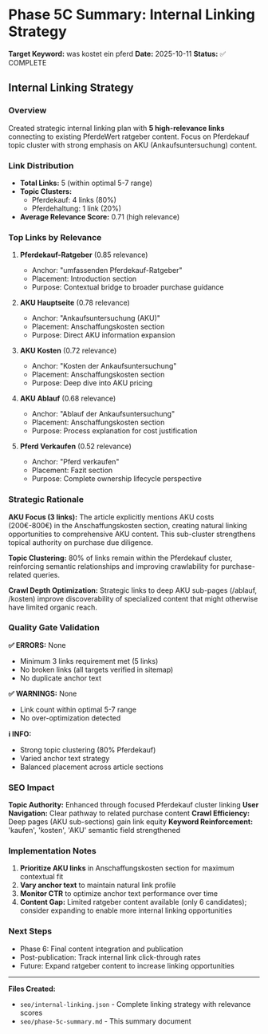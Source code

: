 # Phase 5C Summary: Internal Linking Strategy

**Target Keyword:** was kostet ein pferd
**Date:** 2025-10-11
**Status:** ✅ COMPLETE

## Internal Linking Strategy

### Overview
Created strategic internal linking plan with **5 high-relevance links** connecting to existing PferdeWert ratgeber content. Focus on Pferdekauf topic cluster with strong emphasis on AKU (Ankaufsuntersuchung) content.

### Link Distribution
- **Total Links:** 5 (within optimal 5-7 range)
- **Topic Clusters:**
  - Pferdekauf: 4 links (80%)
  - Pferdehaltung: 1 link (20%)
- **Average Relevance Score:** 0.71 (high relevance)

### Top Links by Relevance

1. **Pferdekauf-Ratgeber** (0.85 relevance)
   - Anchor: "umfassenden Pferdekauf-Ratgeber"
   - Placement: Introduction section
   - Purpose: Contextual bridge to broader purchase guidance

2. **AKU Hauptseite** (0.78 relevance)
   - Anchor: "Ankaufsuntersuchung (AKU)"
   - Placement: Anschaffungskosten section
   - Purpose: Direct AKU information expansion

3. **AKU Kosten** (0.72 relevance)
   - Anchor: "Kosten der Ankaufsuntersuchung"
   - Placement: Anschaffungskosten section
   - Purpose: Deep dive into AKU pricing

4. **AKU Ablauf** (0.68 relevance)
   - Anchor: "Ablauf der Ankaufsuntersuchung"
   - Placement: Anschaffungskosten section
   - Purpose: Process explanation for cost justification

5. **Pferd Verkaufen** (0.52 relevance)
   - Anchor: "Pferd verkaufen"
   - Placement: Fazit section
   - Purpose: Complete ownership lifecycle perspective

### Strategic Rationale

**AKU Focus (3 links):**
The article explicitly mentions AKU costs (200€-800€) in the Anschaffungskosten section, creating natural linking opportunities to comprehensive AKU content. This sub-cluster strengthens topical authority on purchase due diligence.

**Topic Clustering:**
80% of links remain within the Pferdekauf cluster, reinforcing semantic relationships and improving crawlability for purchase-related queries.

**Crawl Depth Optimization:**
Strategic links to deep AKU sub-pages (/ablauf, /kosten) improve discoverability of specialized content that might otherwise have limited organic reach.

### Quality Gate Validation

**✅ ERRORS:** None
- Minimum 3 links requirement met (5 links)
- No broken links (all targets verified in sitemap)
- No duplicate anchor text

**✅ WARNINGS:** None
- Link count within optimal 5-7 range
- No over-optimization detected

**ℹ️ INFO:**
- Strong topic clustering (80% Pferdekauf)
- Varied anchor text strategy
- Balanced placement across article sections

### SEO Impact

**Topic Authority:** Enhanced through focused Pferdekauf cluster linking
**User Navigation:** Clear pathway to related purchase content
**Crawl Efficiency:** Deep pages (AKU sub-sections) gain link equity
**Keyword Reinforcement:** 'kaufen', 'kosten', 'AKU' semantic field strengthened

### Implementation Notes

1. **Prioritize AKU links** in Anschaffungskosten section for maximum contextual fit
2. **Vary anchor text** to maintain natural link profile
3. **Monitor CTR** to optimize anchor text performance over time
4. **Content Gap:** Limited ratgeber content available (only 6 candidates); consider expanding to enable more internal linking opportunities

### Next Steps

- Phase 6: Final content integration and publication
- Post-publication: Track internal link click-through rates
- Future: Expand ratgeber content to increase linking opportunities

---

**Files Created:**
- `seo/internal-linking.json` - Complete linking strategy with relevance scores
- `seo/phase-5c-summary.md` - This summary document
